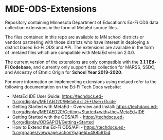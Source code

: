 # MDE-ODS-Extensions
Repository containing Minnesota Department of Education's Ed-Fi ODS data collection extensions in the form of MetaEd source files.

The files contained in this repo are available to MN school districts or vendors partnering with those districts who have interest in deploying a district based Ed-Fi ODS and API.  The extensions are available in the form of .metaed files which are compatible with MetaEd version 2.0.0.

The current version of the extensions are only compatible with the **3.1.1 Ed-Fi Codebase**, and currently only support data collection for MARSS, SSDC, and Ancestry of Ethnic Origin for **School Year 2019-2020**.

For more information on implementing extensions using metaed refer to the following documentation on the Ed-Fi Tech Docs website:

+ MetaEd IDE User Guide: https://techdocs.ed-fi.org/display/METAED20/MetaEd+IDE+User+Guide
+ Getting Started with MetaEd - Overview and Install: https://techdocs.ed-fi.org/display/METAED20/Getting+Started+with+the+MetaEd+IDE
+ Getting Started with the ODS/API - https://techdocs.ed-fi.org/display/ODSAPI31/Getting+Started
+ How to Extend the Ed-Fi ODS/API - https://techdocs.ed-fi.org/pages/viewpage.action?pageId=48859154
